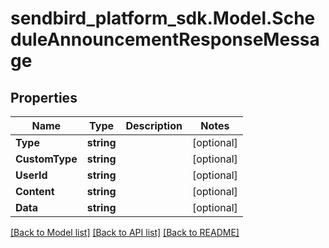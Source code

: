 
# sendbird_platform_sdk.Model.ScheduleAnnouncementResponseMessage

## Properties

Name | Type | Description | Notes
------------ | ------------- | ------------- | -------------
**Type** | **string** |  | [optional] 
**CustomType** | **string** |  | [optional] 
**UserId** | **string** |  | [optional] 
**Content** | **string** |  | [optional] 
**Data** | **string** |  | [optional] 

[[Back to Model list]](../README.md#documentation-for-models)
[[Back to API list]](../README.md#documentation-for-api-endpoints)
[[Back to README]](../README.md)

